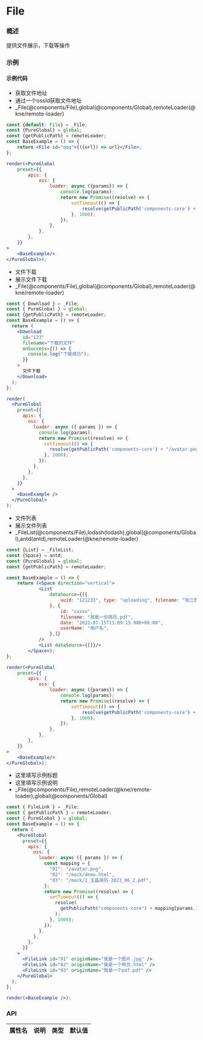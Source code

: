 
# File


### 概述

提供文件展示，下载等操作


### 示例

#### 示例代码

- 获取文件地址
- 通过一个ossId获取文件地址
- _File(@components/File),global(@components/Global),remoteLoader(@kne/remote-loader)

```jsx
const {default: File} = _File;
const {PureGlobal} = global;
const {getPublicPath} = remoteLoader;
const BaseExample = () => {
    return <File id="qqq">{({url}) => url}</File>;
};

render(<PureGlobal
    preset={{
        apis: {
            oss: {
                loader: async ({params}) => {
                    console.log(params);
                    return new Promise((resolve) => {
                        setTimeout(() => {
                            resolve(getPublicPath('components-core') + "/avatar.png");
                        }, 1000);
                    });
                },
            },
        },
    }}
>
    <BaseExample/>
</PureGlobal>);

```

- 文件下载
- 展示文件下载
- _File(@components/File),global(@components/Global),remoteLoader(@kne/remote-loader)

```jsx
const { Download } = _File;
const { PureGlobal } = global;
const {getPublicPath} = remoteLoader;
const BaseExample = () => {
  return (
    <Download
      id="123"
      filename="下载的文件"
      onSuccess={() => {
        console.log("下载成功");
      }}
    >
      文件下载
    </Download>
  );
};

render(
  <PureGlobal
    preset={{
      apis: {
        oss: {
          loader: async ({ params }) => {
            console.log(params);
            return new Promise((resolve) => {
              setTimeout(() => {
                resolve(getPublicPath('components-core') + "/avatar.png");
              }, 1000);
            });
          },
        },
      },
    }}
  >
    <BaseExample />
  </PureGlobal>
);

```

- 文件列表
- 展示文件列表
- _FileList(@components/File),lodash(lodash),global(@components/Global),antd(antd),remoteLoader(@kne/remote-loader)

```jsx
const {List} = _FileList;
const {Space} = antd;
const {PureGlobal} = global;
const {getPublicPath} = remoteLoader;

const BaseExample = () => {
    return (<Space direction="vertical">
            <List
                dataSource={[{
                    uuid: "121233", type: "uploading", filename: "张三的简历.doc",
                }, {
                    id: "xxxxx",
                    filename: "我是一份简历.pdf",
                    date: "2022-07-15T11:09:15.000+08:00",
                    userName: "用户名",
                },]}
            />
            <List dataSource={[]}/>
        </Space>);
};

render(<PureGlobal
    preset={{
        apis: {
            oss: {
                loader: async ({params}) => {
                    console.log(params);
                    return new Promise((resolve) => {
                        setTimeout(() => {
                            resolve(getPublicPath('components-core') + "/mock/demo.pdf");
                        }, 1000);
                    });
                },
            },
        },
    }}
>
    <BaseExample/>
</PureGlobal>);

```

- 这里填写示例标题
- 这里填写示例说明
- _File(@components/File),remoteLoader(@kne/remote-loader),global(@components/Global)

```jsx
const { FileLink } = _File;
const { getPublicPath } = remoteLoader;
const { PureGlobal } = global;
const BaseExample = () => {
  return (
    <PureGlobal
      preset={{
        apis: {
          oss: {
            loader: async ({ params }) => {
              const mapping = {
                "01": "/avatar.png",
                "02": "/mock/demo.html",
                "03": "/mock/1_王晶简历-2023_06_2.pdf",
              };
              return new Promise((resolve) => {
                setTimeout(() => {
                  resolve(
                    getPublicPath("components-core") + mapping[params.id]
                  );
                }, 1000);
              });
            },
          },
        },
      }}
    >
      <FileLink id="01" originName="我是一个图片.jpg" />
      <FileLink id="02" originName="我是一个网页.html" />
      <FileLink id="03" originName="我是一个pdf.pdf" />
    </PureGlobal>
  );
};

render(<BaseExample />);

```


### API

|属性名|说明|类型|默认值|
|  ---  | ---  | --- | --- |

